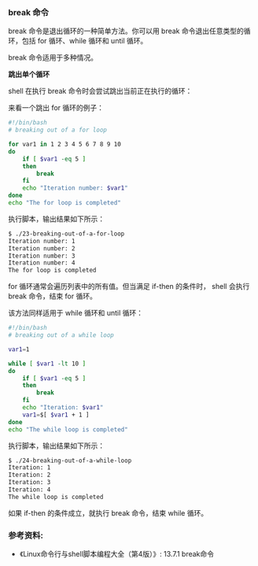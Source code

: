### break 命令

break 命令是退出循环的一种简单方法。你可以用 break 命令退出任意类型的循环，包括
for 循环、while 循环和 until 循环。

break 命令适用于多种情况。

**跳出单个循环**

shell 在执行 break 命令时会尝试跳出当前正在执行的循环：

来看一个跳出 for 循环的例子：

```bash
#!/bin/bash
# breaking out of a for loop

for var1 in 1 2 3 4 5 6 7 8 9 10
do
	if [ $var1 -eq 5 ]
	then
		break
	fi
	echo "Iteration number: $var1"
done
echo "The for loop is completed"
```

执行脚本，输出结果如下所示：

```bash
$ ./23-breaking-out-of-a-for-loop
Iteration number: 1
Iteration number: 2
Iteration number: 3
Iteration number: 4
The for loop is completed
```

for 循环通常会遍历列表中的所有值。但当满足 if-then 的条件时，
shell 会执行 break 命令，结束 for 循环。

该方法同样适用于 while 循环和 until 循环：


```bash
#!/bin/bash
# breaking out of a while loop

var1=1

while [ $var1 -lt 10 ]
do
	if [ $var1 -eq 5 ]
	then
		break
	fi
	echo "Iteration: $var1"
	var1=$[ $var1 + 1 ]
done
echo "The while loop is completed"
```

执行脚本，输出结果如下所示：

```bash
$ ./24-breaking-out-of-a-while-loop
Iteration: 1
Iteration: 2
Iteration: 3
Iteration: 4
The while loop is completed
```

如果 if-then 的条件成立，就执行 break 命令，结束 while 循环。


### 参考资料:
- 《Linux命令行与shell脚本编程大全（第4版）》: 13.7.1 break命令
